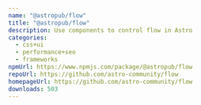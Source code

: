 ```yaml
---
name: "@astropub/flow"
title: "@astropub/flow"
description: Use components to control flow in Astro
categories:
  - css+ui
  - performance+seo
  - frameworks
npmUrl: https://www.npmjs.com/package/@astropub/flow
repoUrl: https://github.com/astro-community/flow
homepageUrl: https://github.com/astro-community/flow
downloads: 503
---
```

